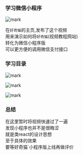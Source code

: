 ### 学习微信小程序   
![mark](http://oe40n695u.bkt.clouddn.com/blog/20170207/033936530.png)

在`好奇猫`的主页,发布了这个视频  
用来演示如何将`好奇猫`(视频教程网站)  
转化为微信小程序版  
可以更方便的调用微信支付接口  

### 学习目录  
![mark](http://oe40n695u.bkt.clouddn.com/blog/20170207/033950654.png)  

![mark](http://oe40n695u.bkt.clouddn.com/blog/20170207/033958444.png)  

![mark](http://oe40n695u.bkt.clouddn.com/blog/20170207/034006962.png)


### 总结
在这里暂时将视频快速过了一遍  
发现小程序也并不是很晦涩  
就是类react的设计思想  
至于具体的效果  
要等好奇猫`小程序版上线再做评价  

